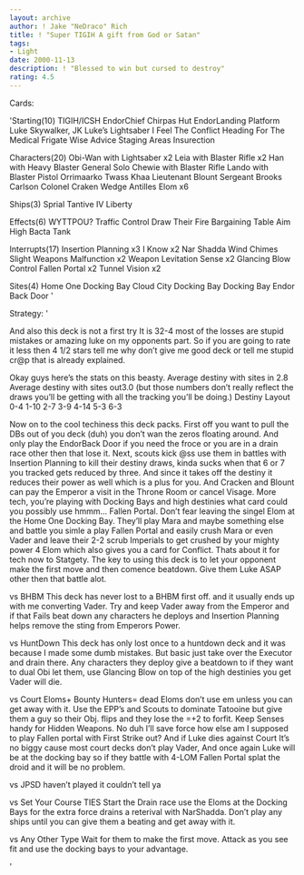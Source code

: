 ```yaml
---
layout: archive
author: ! Jake "NeDraco" Rich
title: ! "Super TIGIH A gift from God or Satan"
tags:
- Light
date: 2000-11-13
description: ! "Blessed to win but cursed to destroy"
rating: 4.5
---
```

Cards: 

'Starting(10)
TIGIH/ICSH
EndorChief Chirpas Hut
EndorLanding Platform
Luke Skywalker, JK
Luke’s Lightsaber
I Feel The Conflict
Heading For The Medical Frigate
Wise Advice
Staging Areas
Insurection

Characters(20)
Obi-Wan with Lightsaber x2
Leia with Blaster Rifle x2
Han with Heavy Blaster
General Solo
Chewie with Blaster Rifle
Lando with Blaster Pistol
Orrimaarko
Twass Khaa
Lieutenant Blount
Sergeant Brooks Carlson
Colonel Craken
Wedge Antilles
Elom x6

Ships(3)
Sprial
Tantive IV
Liberty

Effects(6)
WYTTPOU?
Traffic Control
Draw Their Fire
Bargaining Table
Aim High
Bacta Tank

Interrupts(17)
Insertion Planning x3
I Know x2
Nar Shadda Wind Chimes
Slight Weapons Malfunction x2
Weapon Levitation
Sense x2
Glancing Blow
Control
Fallen Portal x2
Tunnel Vision x2

Sites(4)
Home One Docking Bay
Cloud City Docking Bay
 Docking Bay
Endor Back Door
'

Strategy: '

 And also this deck is not a first try It is 32-4 most of the losses are stupid mistakes or amazing luke on my opponents part. So if you are going to rate it less then 4 1/2 stars tell me why don’t give me good deck or tell me stupid cr@p that is already explained.

Okay guys here’s the stats on this beasty.
Average destiny with sites in 2.8
Average destiny with sites out3.0
(but those numbers don’t really reflect the draws you’ll be getting with all the tracking you’ll be doing.)
Destiny Layout
0-4
1-10
2-7
3-9
4-14
5-3
6-3

Now on to the cool techiness this deck packs.
First off you want to pull the DBs out of you deck (duh) you don’t wan the zeros floating around. And only play the EndorBack Door if you need the froce or you are in a drain race other then that lose it.
Next, scouts kick @ss use them in battles with Insertion Planning to kill their destiny draws, kinda sucks when that 6 or 7 you tracked gets reduced by three. And since it takes off the destiny it reduces their power as well which is a plus for you. And Cracken and Blount can pay the Emperor a visit in the Throne Room or cancel Visage.
More tech, you’re playing with Docking Bays and high destinies what card could you possibly use hmmm... Fallen Portal. Don’t fear leaving the singel Elom at the Home One Docking Bay. They’ll play Mara and maybe something else and battle you simle a play Fallen Portal and easily crush Mara or even Vader and leave their 2-2 scrub Imperials to get crushed by your mighty power 4 Elom which also gives you a card for Conflict.
Thats about it for tech now to Statgety.
The key to using this deck is to let your opponent make the first move and then comence beatdown. Give them Luke ASAP other then that battle alot.

vs BHBM
This deck has never lost to a BHBM first off. and it usually ends up with me converting Vader. Try and keep Vader away from the Emperor and if that Fails beat down any characters he deploys and Insertion Planning helps remove the sting from Emperors Power.

vs HuntDown
This deck has only lost once to a huntdown deck and it was because I made some dumb mistakes. But basic just take over the Executor and drain there. Any characters they deploy give a beatdown to if they want to dual Obi let them, use Glancing Blow on top of the high destinies you get Vader will die.

vs Court
Eloms+ Bounty Hunters= dead Eloms don’t use em unless you can get away with it. Use the EPP’s and Scouts to dominate Tatooine but give them a guy so their Obj. flips and they lose the =+2 to forfit. Keep Senses handy for Hidden Weapons. No duh I’ll save force how else am I supposed to play Fallen portal with First Strike out? And if Luke dies against Court It’s no biggy cause most court decks don’t play Vader, And once again Luke will be at the docking bay so if they battle with 4-LOM Fallen Portal splat the droid and it will be no problem.

vs JPSD
haven’t played it couldn’t tell ya

vs Set Your Course TIES
Start the Drain race use the Eloms at the Docking Bays for the extra force drains a reterival with NarShadda. Don’t play any ships until you can give them a beating and get away with it.

vs Any Other Type
Wait for them to make the first move. Attack as you see fit and use the docking bays to your advantage.


'